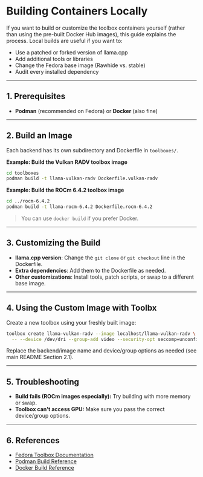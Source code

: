 
# Building Containers Locally

If you want to build or customize the toolbox containers yourself (rather than using the pre-built Docker Hub images), this guide explains the process. Local builds are useful if you want to:

* Use a patched or forked version of llama.cpp
* Add additional tools or libraries
* Change the Fedora base image (Rawhide vs. stable)
* Audit every installed dependency

---

## 1. Prerequisites

* **Podman** (recommended on Fedora) or **Docker** (also fine)

---

## 2. Build an Image

Each backend has its own subdirectory and Dockerfile in `toolboxes/`.

**Example: Build the Vulkan RADV toolbox image**

```sh
cd toolboxes
podman build -t llama-vulkan-radv Dockerfile.vulkan-radv
```

**Example: Build the ROCm 6.4.2 toolbox image**

```sh
cd ../rocm-6.4.2
podman build -t llama-rocm-6.4.2 Dockerfile.rocm-6.4.2
```

> You can use `docker build` if you prefer Docker.

---

## 3. Customizing the Build

* **llama.cpp version**: Change the `git clone` or `git checkout` line in the Dockerfile.
* **Extra dependencies**: Add them to the Dockerfile as needed.
* **Other customizations**: Install tools, patch scripts, or swap to a different base image.

---

## 4. Using the Custom Image with Toolbx

Create a new toolbox using your freshly built image:

```sh
toolbox create llama-vulkan-radv --image localhost/llama-vulkan-radv \
  -- --device /dev/dri --group-add video --security-opt seccomp=unconfined
```

Replace the backend/image name and device/group options as needed (see main README Section 2.1).

---

## 5. Troubleshooting

* **Build fails (ROCm images especially):** Try building with more memory or swap.
* **Toolbox can't access GPU:** Make sure you pass the correct device/group options.

---

## 6. References

* [Fedora Toolbox Documentation](https://docs.fedoraproject.org/en-US/fedora-silverblue/toolbox/)
* [Podman Build Reference](https://docs.podman.io/en/latest/markdown/podman-build.1.html)
* [Docker Build Reference](https://docs.docker.com/engine/reference/commandline/build/)


